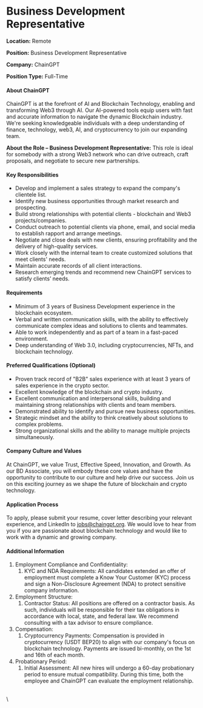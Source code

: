 # Business Development Representative

**Location:** Remote

**Position:** Business Development Representative

**Company:** ChainGPT

**Position Type:** Full-Time

#### About ChainGPT

ChainGPT is at the forefront of AI and Blockchain Technology, enabling and transforming Web3 through AI. Our AI-powered tools equip users with fast and accurate information to navigate the dynamic Blockchain industry. We're seeking knowledgeable individuals with a deep understanding of finance, technology, web3, AI, and cryptocurrency to join our expanding team.

**About the Role – Business Development Representative:** This role is ideal for somebody with a strong Web3 network who can drive outreach, craft proposals, and negotiate to secure new partnerships.

#### Key Responsibilities

* Develop and implement a sales strategy to expand the company's clientele list.
* Identify new business opportunities through market research and prospecting.
* Build strong relationships with potential clients - blockchain and Web3 projects/companies.
* Conduct outreach to potential clients via phone, email, and social media to establish rapport and arrange meetings.
* Negotiate and close deals with new clients, ensuring profitability and the delivery of high-quality services.
* Work closely with the internal team to create customized solutions that meet clients' needs.
* Maintain accurate records of all client interactions.
* Research emerging trends and recommend new ChainGPT services to satisfy clients’ needs.

#### Requirements

* Minimum of 3 years of Business Development experience in the blockchain ecosystem.
* Verbal and written communication skills, with the ability to effectively communicate complex ideas and solutions to clients and teammates.
* Able to work independently and as part of a team in a fast-paced environment.
* Deep understanding of Web 3.0, including cryptocurrencies, NFTs, and blockchain technology.

#### Preferred Qualifications (Optional)

* Proven track record of "B2B" sales experience with at least 3 years of sales experience in the crypto sector.
* Excellent knowledge of the blockchain and crypto industry.
* Excellent communication and interpersonal skills, building and maintaining strong relationships with clients and team members.
* Demonstrated ability to identify and pursue new business opportunities.
* Strategic mindset and the ability to think creatively about solutions to complex problems.
* Strong organizational skills and the ability to manage multiple projects simultaneously.

#### Company Culture and Values

At ChainGPT, we value Trust, Effective Speed, Innovation, and Growth. As our BD Associate, you will embody these core values and have the opportunity to contribute to our culture and help drive our success. Join us on this exciting journey as we shape the future of blockchain and crypto technology.

#### Application Process

To apply, please submit your resume, cover letter describing your relevant experience, and LinkedIn to [jobs@chaingpt.org](mailto:jobs@chaingpt.org). We would love to hear from you if you are passionate about blockchain technology and would like to work with a dynamic and growing company.

#### Additional Information

1. Employment Compliance and Confidentiality:
   1. KYC and NDA Requirements: All candidates extended an offer of employment must complete a Know Your Customer (KYC) process and sign a Non-Disclosure Agreement (NDA) to protect sensitive company information.
2. Employment Structure:
   1. Contractor Status: All positions are offered on a contractor basis. As such, individuals will be responsible for their tax obligations in accordance with local, state, and federal law. We recommend consulting with a tax advisor to ensure compliance.
3. Compensation:
   1. Cryptocurrency Payments: Compensation is provided in cryptocurrency (USDT BEP20) to align with our company's focus on blockchain technology. Payments are issued bi-monthly, on the 1st and 16th of each month.
4. Probationary Period:
   1. Initial Assessment: All new hires will undergo a 60-day probationary period to ensure mutual compatibility. During this time, both the employee and ChainGPT can evaluate the employment relationship.

\
\
